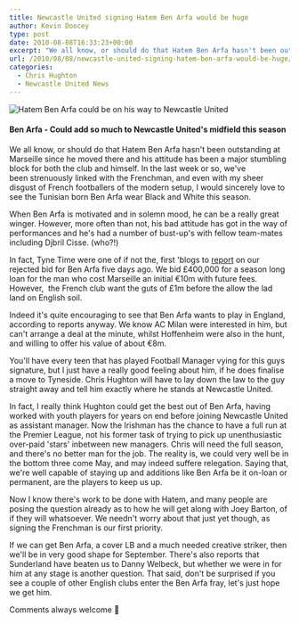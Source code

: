 ```yaml
---
title: Newcastle United signing Hatem Ben Arfa would be huge
author: Kevin Doocey
type: post
date: 2010-08-08T16:33:23+00:00
excerpt: "We all know, or should do that Hatem Ben Arfa hasn't been outstanding at Marseille since he moved there and his attitude has been a major stumbling block for both.."
url: /2010/08/08/newcastle-united-signing-hatem-ben-arfa-would-be-huge/
categories:
  - Chris Hughton
  - Newcastle United News
---
```


![Hatem Ben Arfa could be on his way to Newcastle United](https://static.guim.co.uk/sys-images/Admin/BkFill/Default_image_group/2010/8/8/1281280948258/Hatem-Ben-Arfa-006.jpg "Hatem Ben Arfa")

#### Ben Arfa - Could add so much to Newcastle United's midfield this season

We all know, or should do that Hatem Ben Arfa hasn't been outstanding at Marseille since he moved there and his attitude has been a major stumbling block for both the club and himself. In the last week or so, we've been strenuously linked with the Frenchman, and even with my sheer disgust of French footballers of the modern setup, I would sincerely love to see the Tunisian born Ben Arfa wear Black and White this season.

When Ben Arfa is motivated and in solemn mood, he can be a really great winger. However, more often than not, his bad attitude has got in the way of performances and he's had a number of bust-up's with fellow team-mates including Djbril Cisse. (who?!)

In fact, Tyne Time were one of if not the, first 'blogs to [report](https://www.tynetime.com/2010/08/03/newcastle-united-have-cash-offer-for-ben-arfa-rejected-but-talks-continue/ "report") on our rejected bid for Ben Arfa five days ago. We bid £400,000 for a season long loan for the man who cost Marseille an initial €10m with future fees. However,  the French club want the guts of £1m before the allow the lad land on English soil.

Indeed it's quite encouraging to see that Ben Arfa wants to play in England, according to reports anyway. We know AC Milan were interested in him, but can't arrange a deal at the minute, whilst Hoffenheim were also in the hunt, and willing to offer his value of about €8m.

You'll have every teen that has played Football Manager vying for this guys signature, but I just have a really good feeling about him, if he does finalise a move to Tyneside. Chris Hughton will have to lay down the law to the guy straight away and tell him exactly where he stands at Newcastle United.

In fact, I really think Hughton could get the best out of Ben Arfa, having worked with youth players for years on end before joining Newcastle United as assistant manager. Now the Irishman has the chance to have a full run at the Premier League, not his former task of trying to pick up unenthusiastic over-paid 'stars' inbetween new managers. Chris will need the full season, and there's no better man for the job. The reality is, we could very well be in the bottom three come May, and may indeed suffere relegation. Saying that, we're well capable of staying up and additions like Ben Arfa be it on-loan or permanent, are the players to keep us up.

Now I know there's work to be done with Hatem, and many people are posing the question already as to how he will get along with Joey Barton, of if they will whatsoever. We needn't worry about that just yet though, as signing the Frenchman is our first priority.

If we can get Ben Arfa, a cover LB and a much needed creative striker, then we'll be in very good shape for September. There's also reports that Sunderland have beaten us to Danny Welbeck, but whether we were in for him at any stage is another question. That said, don't be surprised if you see a couple of other English clubs enter the Ben Arfa fray, let's just hope we get him.

Comments always welcome 🙂
